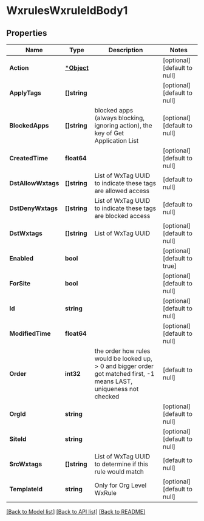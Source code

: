 # WxrulesWxruleIdBody1

## Properties
Name | Type | Description | Notes
------------ | ------------- | ------------- | -------------
**Action** | [***Object**](.md) |  | [optional] [default to null]
**ApplyTags** | **[]string** |  | [optional] [default to null]
**BlockedApps** | **[]string** | blocked apps (always blocking, ignoring action), the key of Get Application List | [optional] [default to null]
**CreatedTime** | **float64** |  | [optional] [default to null]
**DstAllowWxtags** | **[]string** | List of WxTag UUID to indicate these tags are allowed access | [default to null]
**DstDenyWxtags** | **[]string** | List of WxTag UUID to indicate these tags are blocked access | [default to null]
**DstWxtags** | **[]string** | List of WxTag UUID | [optional] [default to null]
**Enabled** | **bool** |  | [optional] [default to true]
**ForSite** | **bool** |  | [optional] [default to null]
**Id** | **string** |  | [optional] [default to null]
**ModifiedTime** | **float64** |  | [optional] [default to null]
**Order** | **int32** | the order how rules would be looked up, &gt; 0 and bigger order got matched first, -1 means LAST, uniqueness not checked | [default to null]
**OrgId** | **string** |  | [optional] [default to null]
**SiteId** | **string** |  | [optional] [default to null]
**SrcWxtags** | **[]string** | List of WxTag UUID to determine if this rule would match | [default to null]
**TemplateId** | **string** | Only for Org Level WxRule | [optional] [default to null]

[[Back to Model list]](../README.md#documentation-for-models) [[Back to API list]](../README.md#documentation-for-api-endpoints) [[Back to README]](../README.md)

